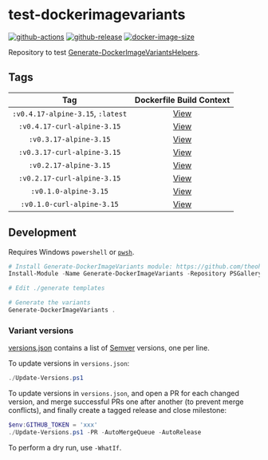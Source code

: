 # test-dockerimagevariants

[![github-actions](https://github.com/theohbrothers/test-dockerimagevariants/workflows/ci-master-pr/badge.svg)](https://github.com/theohbrothers/test-dockerimagevariants/actions)
[![github-release](https://img.shields.io/github/v/release/theohbrothers/test-dockerimagevariants?style=flat-square)](https://github.com/theohbrothers/test-dockerimagevariants/releases/)
[![docker-image-size](https://img.shields.io/docker/image-size/theohbrothers/test-dockerimagevariants/latest)](https://hub.docker.com/r/theohbrothers/test-dockerimagevariants)

Repository to test [Generate-DockerImageVariantsHelpers](https://github.com/theohbrothers/Generate-DockerImageVariantsHelpers).

## Tags

| Tag | Dockerfile Build Context |
|:-------:|:---------:|
| `:v0.4.17-alpine-3.15`, `:latest` | [View](variants/v0.4.17-alpine-3.15) |
| `:v0.4.17-curl-alpine-3.15` | [View](variants/v0.4.17-curl-alpine-3.15) |
| `:v0.3.17-alpine-3.15` | [View](variants/v0.3.17-alpine-3.15) |
| `:v0.3.17-curl-alpine-3.15` | [View](variants/v0.3.17-curl-alpine-3.15) |
| `:v0.2.17-alpine-3.15` | [View](variants/v0.2.17-alpine-3.15) |
| `:v0.2.17-curl-alpine-3.15` | [View](variants/v0.2.17-curl-alpine-3.15) |
| `:v0.1.0-alpine-3.15` | [View](variants/v0.1.0-alpine-3.15) |
| `:v0.1.0-curl-alpine-3.15` | [View](variants/v0.1.0-curl-alpine-3.15) |

## Development

Requires Windows `powershell` or [`pwsh`](https://github.com/PowerShell/PowerShell).

```powershell
# Install Generate-DockerImageVariants module: https://github.com/theohbrothers/Generate-DockerImageVariants
Install-Module -Name Generate-DockerImageVariants -Repository PSGallery -Scope CurrentUser -Force -Verbose

# Edit ./generate templates

# Generate the variants
Generate-DockerImageVariants .
```

### Variant versions

[versions.json](generate/definitions/versions.json) contains a list of [Semver](https://semver.org/) versions, one per line.

To update versions in `versions.json`:

```powershell
./Update-Versions.ps1
```

To update versions in `versions.json`, and open a PR for each changed version, and merge successful PRs one after another (to prevent merge conflicts), and finally create a tagged release and close milestone:

```powershell
$env:GITHUB_TOKEN = 'xxx'
./Update-Versions.ps1 -PR -AutoMergeQueue -AutoRelease
```

To perform a dry run, use `-WhatIf`.
